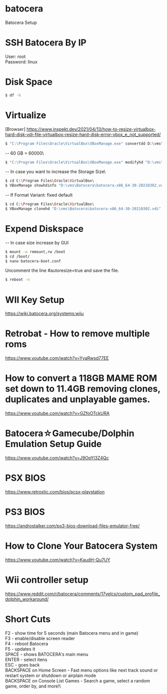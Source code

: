 # batocera
Batocera Setup

# SSH Batocera By IP
User: root\
Password: linux

# Disk Space
```bash
$ df -h
```

# Virtualize
[Browser] https://www.inspekt.dev/2021/04/13/how-to-resize-virtualbox-hard-disk-vdi-file-virtualbox-resize-hard-disk-error-vbox_e_not_supported/

```bash 
$ "C:\Program Files\Oracle\VirtualBox\VBoxManage.exe" convertdd D:\vms\batocera-x86_64-30-20210302.img D:\vms\Batocera\batocera-x86_64-30-20210302.vdi
```

-- 60 GB = 60000\
```bash 
$ "C:\Program Files\Oracle\VirtualBox\VBoxManage.exe" modifyhd "D:\vms\Batocera\batocera-x86_64-30-20210302.vdi" --resize 60000
```

-- In case you want to increase the Storage Size\
```bash
$ cd C:\Program Files\Oracle\VirtualBox\ 
$ VBoxManage showhdinfo "D:\vms\Batocera\batocera-x86_64-30-20210302.vdi"
```

-- If Format Variant: fixed default
```bash
$ cd C:\Program Files\Oracle\VirtualBox\ 
$ VBoxManage clonehd "D:\vms\Batocera\batocera-x86_64-30-20210302.vdi" "D:\vms\Batocera\batocera-x86_64-30-20210302_updated.vdi"
```

# Expend Diskspace 
-- In case size increase by GUI
```bash
$ mount -o remount,rw /boot
$ cd /boot/
$ nano batocera-boot.conf
```

Uncomment the line #autoresize=true and save the file.
```bash
$ reboot -n
```

# WII Key Setup
https://wiki.batocera.org/systems:wiiu

# Retrobat - How to remove multiple roms
https://www.youtube.com/watch?v=YyaRwsd77EE

# How to convert a 118GB MAME ROM set down to 11.4GB removing clones, duplicates and unplayable games.
https://www.youtube.com/watch?v=GZfoOTckURA

# Batocera☆Gamecube/Dolphin Emulation Setup Guide
https://www.youtube.com/watch?v=J9OpYI3Z4Qc

# PSX BIOS
https://www.retrostic.com/bios/pcsx-playstation

# PS3 BIOS
https://androstalker.com/ps3-bios-download-files-emulator-free/

# How to Clone Your Batocera System
https://www.youtube.com/watch?v=KaudH-Qu7UY

# Wii controller setup
https://www.reddit.com/r/batocera/comments/17velcs/custom_pad_profile_dolphin_workaround/

# Short Cuts
F2 - show time for 5 seconds (main Batocera menu and in game)\
F3 - enable/disable screen reader\
F4 - reboot Batocera\
F5 - updates it\
SPACE - shows BATOCERA's main menu\
ENTER - select itens\
ESC - goes back\
BACKSPACE on Home Screen - Fast menu options like next track sound or restart system or shutdown or airplain mode\
BACKSPACE on Console List Games - Search a game, select a random game, order by, and more!\
